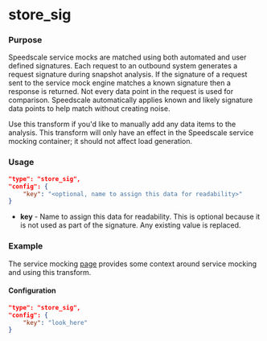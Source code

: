 # store_sig

### Purpose

Speedscale service mocks are matched using both automated and user defined signatures. Each request to an outbound system generates a request signature during snapshot analysis. If the signature of a request sent to the service mock engine matches a known signature then a response is returned. Not every data point in the request is used for comparison. Speedscale automatically applies known and likely signature data points to help match without creating noise.

Use this transform if you'd like to manually add any data items to the analysis. This transform will only have an effect in the Speedscale service mocking container; it should not affect load generation.

### Usage

```json
"type": "store_sig",
"config": {
    "key": "<optional, name to assign this data for readability>"
}
```

- **key** - Name to assign this data for readability. This is optional because it is not used as part of the signature. Any existing value is replaced.

### Example

The service mocking [page](../../../concepts/service_mocking.md) provides some context around service mocking and using this transform.

#### Configuration

```json
"type": "store_sig",
"config": {
    "key": "look_here"
}
```
